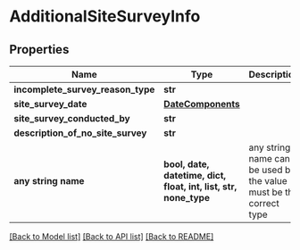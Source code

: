 # AdditionalSiteSurveyInfo


## Properties
Name | Type | Description | Notes
------------ | ------------- | ------------- | -------------
**incomplete_survey_reason_type** | **str** |  | [optional] 
**site_survey_date** | [**DateComponents**](DateComponents.md) |  | [optional] 
**site_survey_conducted_by** | **str** |  | [optional] 
**description_of_no_site_survey** | **str** |  | [optional] 
**any string name** | **bool, date, datetime, dict, float, int, list, str, none_type** | any string name can be used but the value must be the correct type | [optional]

[[Back to Model list]](../README.md#documentation-for-models) [[Back to API list]](../README.md#documentation-for-api-endpoints) [[Back to README]](../README.md)



